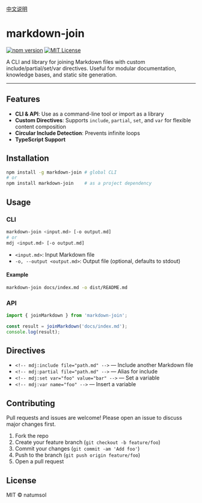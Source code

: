 [中文说明](./README-zh_CN.md)

# markdown-join

[![npm version](https://img.shields.io/npm/v/markdown-join.svg?style=flat-square)](https://npmjs.com/package/markdown-join)
[![MIT License](https://img.shields.io/badge/license-MIT-blue.svg)](LICENSE)

A CLI and library for joining Markdown files with custom include/partial/set/var directives. Useful for modular documentation, knowledge bases, and static site generation.

---

## Features

- **CLI & API**: Use as a command-line tool or import as a library
- **Custom Directives**: Supports `include`, `partial`, `set`, and `var` for flexible content composition
- **Circular Include Detection**: Prevents infinite loops
- **TypeScript Support**

## Installation

```bash
npm install -g markdown-join # global CLI
# or
npm install markdown-join    # as a project dependency
```

## Usage

### CLI

```bash
markdown-join <input.md> [-o output.md]
# or
mdj <input.md> [-o output.md]
```

- `<input.md>`: Input Markdown file
- `-o, --output <output.md>`: Output file (optional, defaults to stdout)

#### Example

```bash
markdown-join docs/index.md -o dist/README.md
```

### API

```ts
import { joinMarkdown } from 'markdown-join';

const result = joinMarkdown('docs/index.md');
console.log(result);
```

## Directives

- `<!-- mdj:include file="path.md" -->` — Include another Markdown file
- `<!-- mdj:partial file="path.md" -->` — Alias for include
- `<!-- mdj:set var="foo" value="bar" -->` — Set a variable
- `<!-- mdj:var name="foo" -->` — Insert a variable

## Contributing

Pull requests and issues are welcome! Please open an issue to discuss major changes first.

1. Fork the repo
2. Create your feature branch (`git checkout -b feature/foo`)
3. Commit your changes (`git commit -am 'Add foo'`)
4. Push to the branch (`git push origin feature/foo`)
5. Open a pull request

## License

MIT © natumsol
